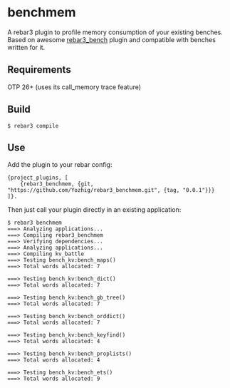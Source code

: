 benchmem
========

A rebar3 plugin to profile memory consumption of your existing benches.
Based on awesome [rebar3_bench](https://github.com/seriyps/rebar3_bench) plugin and compatible with benches written for it.

Requirements
------------

OTP 26+ (uses its call_memory trace feature)

Build
-----

    $ rebar3 compile

Use
---

Add the plugin to your rebar config:

    {project_plugins, [
        {rebar3_benchmem, {git, "https://github.com/Yozhig/rebar3_benchmem.git", {tag, "0.0.1"}}}
    ]}.

Then just call your plugin directly in an existing application:


    $ rebar3 benchmem
    ===> Analyzing applications...
    ===> Compiling rebar3_benchmem
    ===> Verifying dependencies...
    ===> Analyzing applications...
    ===> Compiling kv_battle
    ===> Testing bench_kv:bench_maps()
    ===> Total words allocated: 7

    ===> Testing bench_kv:bench_dict()
    ===> Total words allocated: 7

    ===> Testing bench_kv:bench_gb_tree()
    ===> Total words allocated: 7

    ===> Testing bench_kv:bench_orddict()
    ===> Total words allocated: 7

    ===> Testing bench_kv:bench_keyfind()
    ===> Total words allocated: 4

    ===> Testing bench_kv:bench_proplists()
    ===> Total words allocated: 4

    ===> Testing bench_kv:bench_ets()
    ===> Total words allocated: 9
